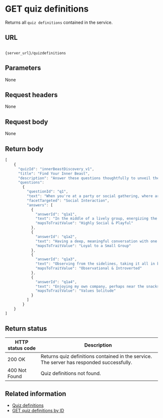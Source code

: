 # GET quiz definitions

Returns all `quiz definitions` contained in the service.

## URL

```shell

{server_url}/quizdefinitions
```

## Parameters

None

## Request headers

None

## Request body

None

## Return body

```js
[ 
    {
      "quizId": "innerBeastDiscovery_v1",
      "title": "Find Your Inner Beast",
      "description": "Answer these questions thoughtfully to unveil the animal spirit that resonates most with your personality.",
      "questions": 
        {
          "questionId": "q1",
          "text": "When you're at a party or social gathering, where are you most likely to be found?",
          "facetTargeted": "Social Interaction",
          "answers": [
            {
              "answerId": "q1a1",
              "text": "In the middle of a lively group, energizing the conversation.",
              "mapsToTraitValue": "Highly Social & Playful" 
            },
            {
              "answerId": "q1a2",
              "text": "Having a deep, meaningful conversation with one or two people.",
              "mapsToTraitValue": "Loyal to a Small Group"
            },
            {
              "answerId": "q1a3",
              "text": "Observing from the sidelines, taking it all in before engaging.",
              "mapsToTraitValue": "Observational & Introverted"
            },
            {
              "answerId": "q1a4",
              "text": "Enjoying my own company, perhaps near the snacks, perfectly content.",
              "mapsToTraitValue": "Values Solitude"
            }
          ]
        }
    }
]
```

## Return status

| HTTP status code| Description |
| ------------- | ----------- |
| 200 OK| Returns quiz definitions contained in the service. The server has responded successfully. |
| 400 Not Found | Quiz definitions not found.|

## Related information

* [Quiz definitions](./quizdefinitions.md)
* [GET quiz definitions by ID](./quizdefinitions-get-quiz-definitions-by-id)
